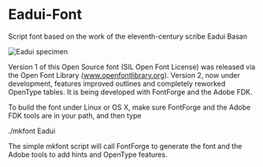 # Eadui-Font
Script font based on the work of the eleventh-century scribe Eadui Basan

![Eadui specimen](http://oldenglishaerobics.net/images/specimen.png)

Version 1 of this Open Source font (SIL Open Font License) was released via the Open Font Library
(www.openfontlibrary.org). Version 2, now under development, features improved outlines and completely reworked OpenType tables.
It is being developed with FontForge and the Adobe FDK.

To build the font under Linux or OS X, make sure FontForge and the Adobe FDK tools are in your path, and then type

./mkfont Eadui

The simple mkfont script will call FontForge to generate the font and the Adobe tools to add hints and OpenType features.
